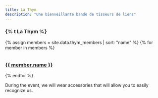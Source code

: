 ```yaml
---
title: La Thym
description: "Une bienveillante bande de tisseurs de liens"
---
```


<div class="wrapper" markdown="1">

<div class="cta-zone-1 section-margin">
  <div class="wrapper">
    <div class="text-center">
      <section>
        <h3 class="small-title-size">{% t La Thym %}</h3>
        <div class="grid-4 text-center">
          {% assign members = site.data.thym_members | sort: "name" %}
          {% for member in members %}
          <section class="attendee">
            <figure class="attendee-avatar"><img src="https://twitter.com/{{ member.twitter }}/profile_image?size=bigger" alt="">
            </figure>
            <h3 class="attendee-name"><a href="https://twitter.com/{{ member.twitter }}">{{ member.name }}</a></h3>
          </section>
          {% endfor %}
        </div>
        <p class="small-size">During the event, we will wear accessories that will allow you to easily recognize us.</p>
      </section>
    </div>
  </div>
</div>

</div>
